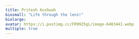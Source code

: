 ```yaml
---
title: Pritesh Kushwah
biosmall: "Life through the lens!"
biolarge:
avatar: https://i.postimg.cc/FR99Z5gL/image-6483441.webp
multiple: true
---
```

